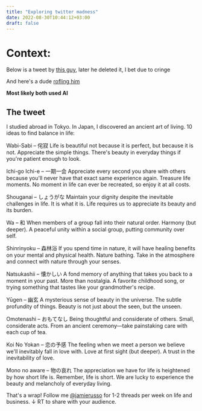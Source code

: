 ```yaml
---
title: "Exploring twitter madness"
date: 2022-08-30T10:44:12+03:00
draft: false
---
```


# Context:

Below is a tweet by [this guy](https://twitter.com/jamierusso), later he deleted it, I bet due to cringe

And here's a dude [rofling him](https://twitter.com/Noahpinion/status/1563068360773881856?s=20&t=fa4zGGPHjzJ0lgmsMAMNlA)

__Most likely both used AI__

## The tweet

I studied abroad in Tokyo. In Japan, I discovered an ancient art of living. 10 ideas to find balance in life:

Wabi-Sabi – 侘寂 Life is beautiful not because it is perfect, but because it is not. Appreciate the simple things. There's beauty in everyday things if you're patient enough to look.

Ichi-go Ichi-e – 一期一会 Appreciate every second you share with others because you'll never have that exact same experience again. Treasure life moments. No moment in life can ever be recreated, so enjoy it at all costs.

Shouganai – しょうがな Maintain your dignity despite the inevitable challenges in life. It is what it is. Life requires us to appreciate its beauty and its burden.

Wa – 和 When members of a group fall into their natural order. Harmony (but deeper). A peaceful unity within a social group, putting community over self.

Shinrinyoku – 森林浴 If you spend time in nature, it will have healing benefits on your mental and physical health. Nature bathing. Take in the atmosphere and connect with nature through your senses.

Natsukashii – 懐かしい A fond memory of anything that takes you back to a moment in your past. More than nostalgia. A favorite childhood song, or trying something that tastes like your grandmother's recipe.

Yūgen – 幽玄 A mysterious sense of beauty in the universe. The subtle profundity of things. Beauty is not just about the seen, but the unseen.

Omotenashi – おもてなし Being thoughtful and considerate of others. Small, considerate acts. From an ancient ceremony—take painstaking care with each cup of tea.

Koi No Yokan – 恋の予感 The feeling when we meet a person we believe we'll inevitably fall in love with. Love at first sight (but deeper). A trust in the inevitability of love.

Mono no aware – 物の哀れ The appreciation we have for life is heightened by how short life is. Remember, life is short. We are lucky to experience the beauty and melancholy of everyday living.

That's a wrap! Follow me [@jamierusso](https://twitter.com/jamierusso) for 1-2 threads per week on life and business. ↓ RT to share with your audience.
